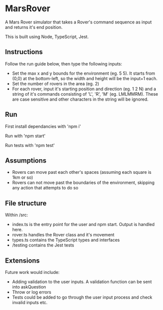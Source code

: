 # MarsRover

A Mars Rover simulator that takes a Rover's command sequence as input and returns it's end position.

This is built using Node, TypeScript, Jest.

## Instructions

Follow the run guide below, then type the following inputs:
- Set the max x and y bounds for the environment (eg. 5 5). It starts from (0,0) at the bottom-left, so the width and height will be the input+1 each.
- Set the number of rovers in the area (eg. 2)
- For each rover, input it's starting position and direction (eg. 1 2 N) and a string of it's commands consisting of 'L', 'R', 'M' (eg. LMLMMRM). These are case sensitive and other characters in the string will be ignored. 

## Run

First install dependancies with 'npm i'

Run with 'npm start'

Run tests with 'npm test'

## Assumptions

- Rovers can move past each other's spaces (assuming each square is 1km or so)
- Rovers can not move past the boundaries of the environment, skipping any action that attempts to do so

## File structure

Within /src:
- index.ts is the entry point for the user and npm start. Output is handled here.
- rover.ts handles the Rover class and it's movement
- types.ts contains the TypeScript types and interfaces
- /testing contains the Jest tests

## Extensions

Future work would include:
- Adding validation to the user inputs. A validation function can be sent into askQuestion
- Throw or log errors
- Tests could be added to go through the user input process and check invalid inputs etc.
